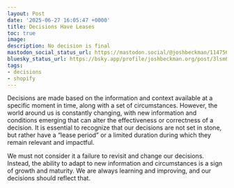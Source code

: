 ```yaml
---
layout: Post
date: '2025-06-27 16:05:47 +0000'
title: Decisions Have Leases
toc: true
image:
description: No decision is final
mastodon_social_status_url: https://mastodon.social/@joshbeckman/114756541005356127
bluesky_status_url: https://bsky.app/profile/joshbeckman.org/post/3lsm6l7u2uy2m
tags:
- decisions
- shopify
---
```



Decisions are made based on the information and context available at a specific moment in time, along with a set of circumstances. However, the world around us is constantly changing, with new information and conditions emerging that can alter the effectiveness or correctness of a decision. It is essential to recognize that our decisions are not set in stone, but rather have a “lease period” or a limited duration during which they remain relevant and impactful.

We must not consider it a failure to revisit and change our decisions. Instead, the ability to adapt to new information and circumstances is a sign of growth and maturity. We are always learning and improving, and our decisions should reflect that.
